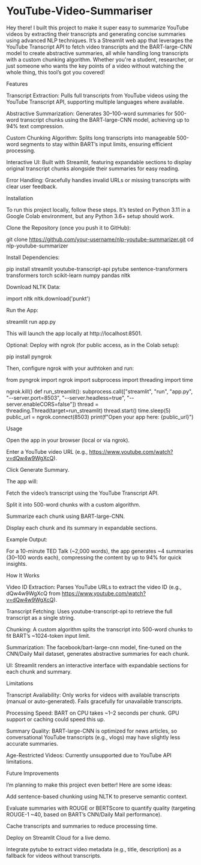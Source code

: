 # YouTube-Video-Summariser

Hey there! I built this project to make it super easy to summarize YouTube videos by extracting their transcripts and generating concise summaries using advanced NLP techniques. It’s a Streamlit web app that leverages the YouTube Transcript API to fetch video transcripts and the BART-large-CNN model to create abstractive summaries, all while handling long transcripts with a custom chunking algorithm. Whether you're a student, researcher, or just someone who wants the key points of a video without watching the whole thing, this tool’s got you covered!

Features





Transcript Extraction: Pulls full transcripts from YouTube videos using the YouTube Transcript API, supporting multiple languages where available.



Abstractive Summarization: Generates 30–100-word summaries for 500-word transcript chunks using the BART-large-CNN model, achieving up to 94% text compression.



Custom Chunking Algorithm: Splits long transcripts into manageable 500-word segments to stay within BART’s input limits, ensuring efficient processing.



Interactive UI: Built with Streamlit, featuring expandable sections to display original transcript chunks alongside their summaries for easy reading.



Error Handling: Gracefully handles invalid URLs or missing transcripts with clear user feedback.

Installation

To run this project locally, follow these steps. It’s tested on Python 3.11 in a Google Colab environment, but any Python 3.6+ setup should work.





Clone the Repository (once you push it to GitHub):

git clone https://github.com/your-username/nlp-youtube-summarizer.git
cd nlp-youtube-summarizer



Install Dependencies:

pip install streamlit youtube-transcript-api pytube sentence-transformers transformers torch scikit-learn numpy pandas nltk



Download NLTK Data:

import nltk
nltk.download('punkt')



Run the App:

streamlit run app.py

This will launch the app locally at http://localhost:8501.



Optional: Deploy with ngrok (for public access, as in the Colab setup):

pip install pyngrok

Then, configure ngrok with your authtoken and run:

from pyngrok import ngrok
import subprocess
import threading
import time

ngrok.kill()
def run_streamlit():
    subprocess.call(["streamlit", "run", "app.py", "--server.port=8503", "--server.headless=true", "--server.enableCORS=false"])
thread = threading.Thread(target=run_streamlit)
thread.start()
time.sleep(5)
public_url = ngrok.connect(8503)
print(f"Open your app here: {public_url}")

Usage





Open the app in your browser (local or via ngrok).



Enter a YouTube video URL (e.g., https://www.youtube.com/watch?v=dQw4w9WgXcQ).



Click Generate Summary.



The app will:





Fetch the video’s transcript using the YouTube Transcript API.



Split it into 500-word chunks with a custom algorithm.



Summarize each chunk using BART-large-CNN.



Display each chunk and its summary in expandable sections.

Example Output:





For a 10-minute TED Talk (~2,000 words), the app generates ~4 summaries (30–100 words each), compressing the content by up to 94% for quick insights.

How It Works





Video ID Extraction: Parses YouTube URLs to extract the video ID (e.g., dQw4w9WgXcQ from https://www.youtube.com/watch?v=dQw4w9WgXcQ).



Transcript Fetching: Uses youtube-transcript-api to retrieve the full transcript as a single string.



Chunking: A custom algorithm splits the transcript into 500-word chunks to fit BART’s ~1024-token input limit.



Summarization: The facebook/bart-large-cnn model, fine-tuned on the CNN/Daily Mail dataset, generates abstractive summaries for each chunk.



UI: Streamlit renders an interactive interface with expandable sections for each chunk and summary.

Limitations





Transcript Availability: Only works for videos with available transcripts (manual or auto-generated). Fails gracefully for unavailable transcripts.



Processing Speed: BART on CPU takes ~1–2 seconds per chunk. GPU support or caching could speed this up.



Summary Quality: BART-large-CNN is optimized for news articles, so conversational YouTube transcripts (e.g., vlogs) may have slightly less accurate summaries.



Age-Restricted Videos: Currently unsupported due to YouTube API limitations.

Future Improvements

I’m planning to make this project even better! Here are some ideas:





Add sentence-based chunking using NLTK to preserve semantic context.



Evaluate summaries with ROUGE or BERTScore to quantify quality (targeting ROUGE-1 ~40, based on BART’s CNN/Daily Mail performance).



Cache transcripts and summaries to reduce processing time.



Deploy on Streamlit Cloud for a live demo.



Integrate pytube to extract video metadata (e.g., title, description) as a fallback for videos without transcripts.
